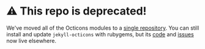 # :warning: This repo is deprecated!
We've moved all of the Octicons modules to a [single repository][repo]. You can still install and update `jekyll-octicons` with rubygems, but its [code] and [issues] now live elsewhere.

[repo]: https://github.com/primer/octicons
[issues]: https://github.com/primer/octicons/issues
[code]: https://github.com/primer/octicons/tree/master/lib/jekyll-octicons
